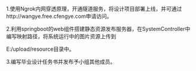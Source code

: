 1.使用Ngrok内网穿透原理，开通隧道服务，将设计项目部署上线，并可通过http://wangye.free.cfengye.com申请访问。

2.利用springboot的web组件搭建静态资源发布服务器，在SystemController中编写映射路径，将系统运行中的图片资源上传到

E:/upload/resource目录中。

3.编写毕业设计任务书并发布予小组其他成员。